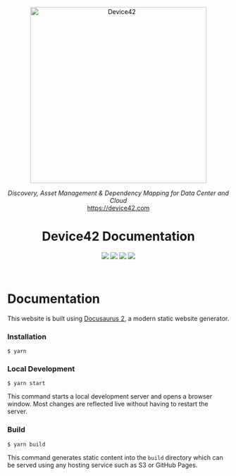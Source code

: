 
<p align="center">
  <a href="https://device42.com/">
    <img alt="Device42" title="Device42" src="./static/img/logo.png" width="400" style="color: black">
  </a>
</p>


<p align="center">
  <i>Discovery, Asset Management & Dependency Mapping for Data Center and Cloud</i><br/> 
  <a href="https://device42.com">https://device42.com</a>
</p>

<h1 align="center">
  Device42 Documentation
</h1>

<p align="center">
<img src="https://img.shields.io/badge/react-%2320232a.svg?style=for-the-badge&logo=react&logoColor=%2361DAFB">
<img src="https://img.shields.io/badge/node.js-6DA55F?style=for-the-badge&logo=node.js&logoColor=white">
<img src="https://img.shields.io/badge/yarn-%232C8EBB.svg?style=for-the-badge&logo=yarn&logoColor=white">
<img src="https://img.shields.io/badge/markdown-%23000000.svg?style=for-the-badge&logo=markdown&logoColor=white">
</p>

<br/>

# Documentation

This website is built using [Docusaurus 2](https://docusaurus.io/), a modern static website generator.

### Installation

```
$ yarn
```

### Local Development

```
$ yarn start
```

This command starts a local development server and opens a browser window. Most changes are reflected live without having to restart the server.

### Build

```
$ yarn build
```

This command generates static content into the `build` directory which can be served using any hosting service such as S3 or GitHub Pages.


